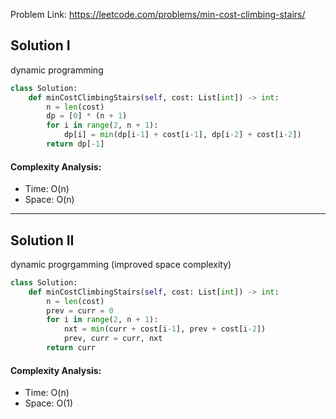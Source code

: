 Problem Link: https://leetcode.com/problems/min-cost-climbing-stairs/



## Solution I
dynamic programming

```python
class Solution:
    def minCostClimbingStairs(self, cost: List[int]) -> int:
        n = len(cost)
        dp = [0] * (n + 1)
        for i in range(2, n + 1):
            dp[i] = min(dp[i-1] + cost[i-1], dp[i-2] + cost[i-2])
        return dp[-1]
```

#### Complexity Analysis:
- Time: O(n)
- Space: O(n)

---

## Solution II
dynamic progrgamming (improved space complexity)

```python
class Solution:
    def minCostClimbingStairs(self, cost: List[int]) -> int:
        n = len(cost)
        prev = curr = 0
        for i in range(2, n + 1):
            nxt = min(curr + cost[i-1], prev + cost[i-2])
            prev, curr = curr, nxt
        return curr
```

#### Complexity Analysis:
- Time: O(n)
- Space: O(1)
